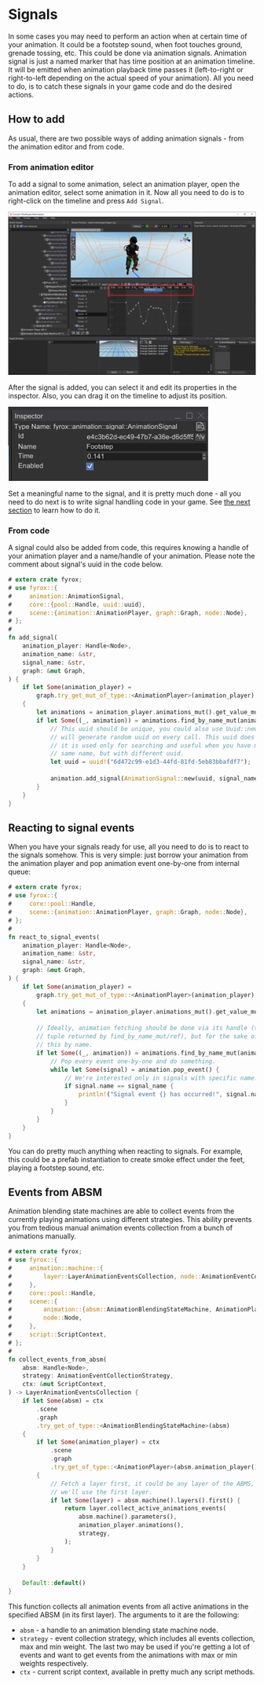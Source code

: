 # Signals

In some cases you may need to perform an action when at certain time of your animation. It could be a footstep sound,
when foot touches ground, grenade tossing, etc. This could be done via animation signals. Animation signal is just 
a named marker that has time position at an animation timeline. It will be emitted when animation playback time passes
it (left-to-right or right-to-left depending on the actual speed of your animation). All you need to do, is to catch
these signals in your game code and do the desired actions.

## How to add

As usual, there are two possible ways of adding animation signals - from the animation editor and from code. 

### From animation editor

To add a signal to some animation, select an animation player, open the animation editor, select some animation in 
it. Now all you need to do is to right-click on the timeline and press `Add Signal`.

![Add Signal](signal_add.png)

After the signal is added, you can select it and edit its properties in the inspector. Also, you can drag it on the 
timeline to adjust its position.

![Edit Signal](signal_edit.png)

Set a meaningful name to the signal, and it is pretty much done - all you need to do next is to write signal handling
code in your game. See [the next section](#reacting-to-signal-events) to learn how to do it.

### From code

A signal could also be added from code, this requires knowing a handle of your animation player and a name/handle of
your animation. Please note the comment about signal's uuid in the code below.

```rust ,no_run
# extern crate fyrox;
# use fyrox::{
#     animation::AnimationSignal,
#     core::{pool::Handle, uuid::uuid},
#     scene::{animation::AnimationPlayer, graph::Graph, node::Node},
# };
# 
fn add_signal(
    animation_player: Handle<Node>,
    animation_name: &str,
    signal_name: &str,
    graph: &mut Graph,
) {
    if let Some(animation_player) =
        graph.try_get_mut_of_type::<AnimationPlayer>(animation_player)
    {
        let animations = animation_player.animations_mut().get_value_mut_silent();
        if let Some((_, animation)) = animations.find_by_name_mut(animation_name) {
            // This uuid should be unique, you could also use Uuid::new_v4() method, but it
            // will generate random uuid on every call. This uuid does not used by the engine,
            // it is used only for searching and useful when you have multiple signals with the
            // same name, but with different uuid.
            let uuid = uuid!("6d472c99-e1d3-44fd-81fd-5eb83bbafdf7");

            animation.add_signal(AnimationSignal::new(uuid, signal_name, 0.5));
        }
    }
}
```

## Reacting to signal events

When you have your signals ready for use, all you need to do is to react to the signals somehow. This is very simple:
just borrow your animation from the animation player and pop animation event one-by-one from internal queue:

```rust ,no_run
# extern crate fyrox;
# use fyrox::{
#     core::pool::Handle,
#     scene::{animation::AnimationPlayer, graph::Graph, node::Node},
# };
# 
fn react_to_signal_events(
    animation_player: Handle<Node>,
    animation_name: &str,
    signal_name: &str,
    graph: &mut Graph,
) {
    if let Some(animation_player) =
        graph.try_get_mut_of_type::<AnimationPlayer>(animation_player)
    {
        let animations = animation_player.animations_mut().get_value_mut_silent();

        // Ideally, animation fetching should be done via its handle (the first argument of the
        // tuple returned by find_by_name_mut/ref), but for the sake of simplicity we'll do
        // this by name.
        if let Some((_, animation)) = animations.find_by_name_mut(animation_name) {
            // Pop every event one-by-one and do something.
            while let Some(signal) = animation.pop_event() {
                // We're interested only in signals with specific name.
                if signal.name == signal_name {
                    println!("Signal event {} has occurred!", signal.name);
                }
            }
        }
    }
}
```

You can do pretty much anything when reacting to signals. For example, this could be a prefab instantiation to
create smoke effect under the feet, playing a footstep sound, etc.

## Events from ABSM

Animation blending state machines are able to collect events from the currently playing animations using 
different strategies. This ability prevents you from tedious manual animation events collection from a bunch
of animations manually. 

```rust ,no_run
# extern crate fyrox;
# use fyrox::{
#     animation::machine::{
#         layer::LayerAnimationEventsCollection, node::AnimationEventCollectionStrategy,
#     },
#     core::pool::Handle,
#     scene::{
#         animation::{absm::AnimationBlendingStateMachine, AnimationPlayer},
#         node::Node,
#     },
#     script::ScriptContext,
# };
# 
fn collect_events_from_absm(
    absm: Handle<Node>,
    strategy: AnimationEventCollectionStrategy,
    ctx: &mut ScriptContext,
) -> LayerAnimationEventsCollection {
    if let Some(absm) = ctx
        .scene
        .graph
        .try_get_of_type::<AnimationBlendingStateMachine>(absm)
    {
        if let Some(animation_player) = ctx
            .scene
            .graph
            .try_get_of_type::<AnimationPlayer>(absm.animation_player())
        {
            // Fetch a layer first, it could be any layer of the ABMS, but for simplicity 
            // we'll use the first layer.
            if let Some(layer) = absm.machine().layers().first() {
                return layer.collect_active_animations_events(
                    absm.machine().parameters(),
                    animation_player.animations(),
                    strategy,
                );
            }
        }
    }

    Default::default()
}
```

This function collects all animation events from all active animations in the specified ABSM (in its first
layer). The arguments to it are the following:

- `absm` - a handle to an animation blending state machine node.
- `strategy` - event collection strategy, which includes all events collection, max and min weight. The 
last two may be used if you're getting a lot of events and want to get events from the animations with max or
min weights respectively.
- `ctx` - current script context, available in pretty much any script methods.